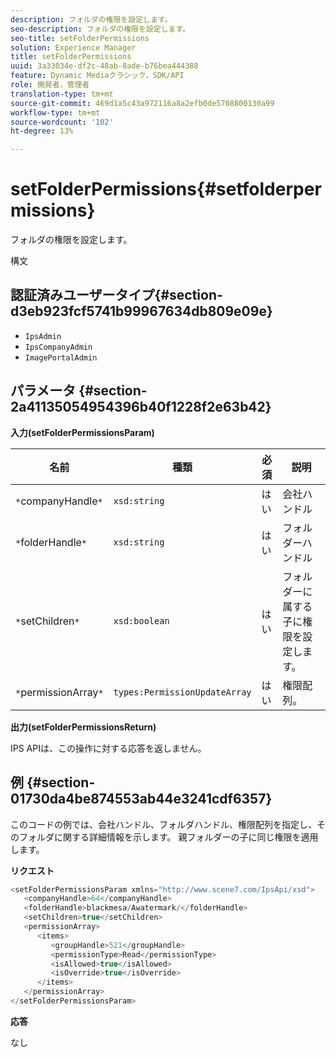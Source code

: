 ```yaml
---
description: フォルダの権限を設定します。
seo-description: フォルダの権限を設定します。
seo-title: setFolderPermissions
solution: Experience Manager
title: setFolderPermissions
uuid: 3a33034e-df2c-48ab-8ade-b76bea444388
feature: Dynamic Mediaクラシック，SDK/API
role: 開発者，管理者
translation-type: tm+mt
source-git-commit: 469d1a5c43a972116a8a2efb0de5708800130a99
workflow-type: tm+mt
source-wordcount: '102'
ht-degree: 13%

---
```



# setFolderPermissions{#setfolderpermissions}

フォルダの権限を設定します。

構文

## 認証済みユーザータイプ{#section-d3eb923fcf5741b99967634db809e09e}

* `IpsAdmin`
* `IpsCompanyAdmin`
* `ImagePortalAdmin`

## パラメータ {#section-2a41135054954396b40f1228f2e63b42}

**入力(setFolderPermissionsParam)**

| 名前 | 種類 | 必須 | 説明 |
|---|---|---|---|
| `*`companyHandle`*` | `xsd:string` | はい | 会社ハンドル |
| `*`folderHandle`*` | `xsd:string` | はい | フォルダーハンドル |
| `*`setChildren`*` | `xsd:boolean` | はい | フォルダーに属する子に権限を設定します。 |
| `*`permissionArray`*` | `types:PermissionUpdateArray` | はい | 権限配列。 |

**出力(setFolderPermissionsReturn)**

IPS APIは、この操作に対する応答を返しません。

## 例 {#section-01730da4be874553ab44e3241cdf6357}

このコードの例では、会社ハンドル、フォルダハンドル、権限配列を指定し、そのフォルダに関する詳細情報を示します。 親フォルダーの子に同じ権限を適用します。

**リクエスト**

```java
<setFolderPermissionsParam xmlns="http://www.scene7.com/IpsApi/xsd">
   <companyHandle>64</companyHandle>
   <folderHandle>blackmesa/Awatermark/</folderHandle>
   <setChildren>true</setChildren>
   <permissionArray>
      <items>
         <groupHandle>521</groupHandle>
         <permissionType>Read</permissionType>
         <isAllowed>true</isAllowed>
         <isOverride>true</isOverride>
      </items>
   </permissionArray>
</setFolderPermissionsParam>
```

**応答**

なし
